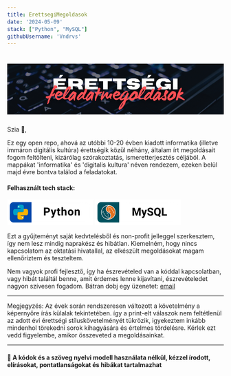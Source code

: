 ```yaml
---
title: ErettsegiMegoldasok
date: '2024-05-09'
stack: ["Python", "MySQL"]
githubUsername: 'Vndrvs'
---
```


# ![header](https://github.com/Vndrvs/info-digikult-erettsegik/blob/main/png/banner_pic.png)

<p>
Szia 👋,

Ez egy open repo, ahová az utóbbi 10-20 évben kiadott informatika (illetve immáron digitális kultúra) érettségik közül néhány, általam írt megoldásait fogom feltölteni, kizárólag szórakoztatás, ismeretterjesztés céljából.
A mappákat 'informatika' és 'digitalis kultura' néven rendezem, ezeken belül majd évre bontva találod a feladatokat.
</p>

<div class="icon-wrapper">
 
<h4><strong>Felhasznált tech stack:</strong></h4>

<img src="https://github.com/Vndrvs/info-digikult-erettsegik/blob/main/png/python.png" alt="Python">
<img src="https://github.com/Vndrvs/info-digikult-erettsegik/blob/main/png/sql.png" alt="MySQL">

<p>
Ezt a gyűjteményt saját kedvtelésből és non-profit jelleggel szerkesztem, így nem lesz mindig naprakész és hibátlan. Kiemelném, hogy nincs kapcsolatom az oktatási hivatallal, az elkészült megoldásokat magam ellenőriztem és teszteltem.

Nem vagyok profi fejlesztő, így ha észrevételed van a kóddal kapcsolatban, vagy hibát találtál benne, amit érdemes lenne kijavítani, észrevételedet nagyon szívesen fogadom. Bátran dobj egy üzenetet: [email](andras.webdev@gmail.com)

<hr> 

Megjegyzés: Az évek során rendszeresen változott a követelmény a képernyőre írás külalak tekintetében.
így a print-elt válaszok nem feltétlenül az adott évi érettségi stíluskövetelményét tükrözik, igyekeztem inkább mindenhol törekedni sorok kihagyására és értelmes tördelésre. Kérlek ezt vedd figyelembe, amikor összeveted a megoldásainkat.
</p>

</div>

 ---

</details>
<h4>👀 A kódok és a szöveg nyelvi modell használata nélkül, kézzel írodott, elírásokat, pontatlanságokat és hibákat tartalmazhat</h4>
